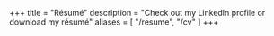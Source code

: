 +++
title = "Résumé"
description = "Check out my LinkedIn profile or download my résumé"
aliases = [
    "/resume",
    "/cv"
]
+++


